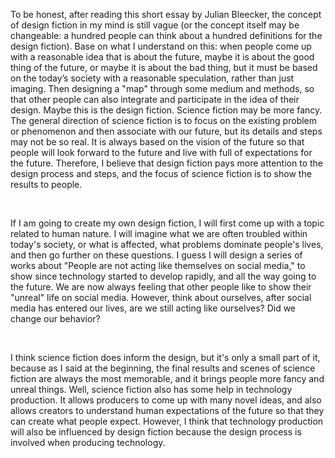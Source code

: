 <p>To be honest, after reading this short essay by Julian Bleecker, the concept of design fiction in my mind is still vague (or the concept itself may be changeable: a hundred people can think about a hundred definitions for the design fiction). Base on what I understand on this: when people come up with a reasonable idea that is about the future, maybe it is about the good thing of the future, or maybe it is about the bad thing, but it must be based on the today’s society with a reasonable speculation, rather than just imaging. Then designing a "map" through some medium and methods, so that other people can also integrate and participate in the idea of their design. Maybe this is the design fiction. Science fiction may be more fancy. The general direction of science fiction is to focus on the existing problem or phenomenon and then associate with our future, but its details and steps may not be so real. It is always based on the vision of the future so that people will look forward to the future and live with full of expectations for the future. Therefore, I believe that design fiction pays more attention to the design process and steps, and the focus of science fiction is to show the results to people.</p>
<br>
<p>If I am going to create my own design fiction, I will first come up with a topic related to human nature. I will imagine what we are often troubled within today's society, or what is affected, what problems dominate people's lives, and then go further on these questions. I guess I will design a series of works about "People are not acting like themselves on social media," to show since technology started to develop rapidly, and all the way going to the future. We are now always feeling that other people like to show their "unreal" life on social media. However, think about ourselves, after social media has entered our lives, are we still acting like ourselves? Did we change our behavior?</p>
<br>
<p>I think science fiction does inform the design, but it's only a small part of it, because as I said at the beginning, the final results and scenes of science fiction are always the most memorable, and it brings people more fancy and unreal things. Well, science fiction also has some help in technology production. It allows producers to come up with many novel ideas, and also allows creators to understand human expectations of the future so that they can create what people expect. However, I think that technology production will also be influenced by design fiction because the design process is involved when producing technology.</p>
